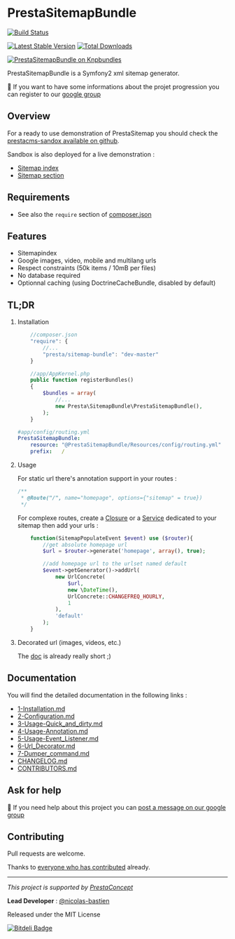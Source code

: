 # PrestaSitemapBundle

[![Build Status](https://secure.travis-ci.org/prestaconcept/PrestaSitemapBundle.png)](http://travis-ci.org/prestaconcept/PrestaSitemapBundle)

[![Latest Stable Version](https://poser.pugx.org/presta/sitemap-bundle/v/stable.png)](https://packagist.org/packages/presta/sitemap-bundle)
[![Total Downloads](https://poser.pugx.org/presta/sitemap-bundle/downloads.png)](https://packagist.org/packages/presta/sitemap-bundle)

[![PrestaSitemapBundle on Knpbundles](http://knpbundles.com/prestaconcept/PrestaSitemapBundle/badge)](http://knpbundles.com/prestaconcept/PrestaSitemapBundle)


PrestaSitemapBundle is a Symfony2 xml sitemap generator.


:speech_balloon: If you want to have some informations about the projet progression you can register to our [google group][10]


## Overview

For a ready to use demonstration of PrestaSitemap you should check the [prestacms-sandox available on github][11].

Sandbox is also deployed for a live demonstration :

-   [Sitemap index][12]
-   [Sitemap section][13]

## Requirements

* See also the `require` section of [composer.json](composer.json)

## Features ##

 * Sitemapindex
 * Google images, video, mobile and multilang urls
 * Respect constraints (50k items / 10mB per files)
 * No database required
 * Optionnal caching (using DoctrineCacheBundle, disabled by default)

## TL;DR

1. Installation

    ```js
        //composer.json
        "require": {
            //...
            "presta/sitemap-bundle": "dev-master"
        }
    ```

    ```php
        //app/AppKernel.php
        public function registerBundles()
        {
            $bundles = array(
                //...
                new Presta\SitemapBundle\PrestaSitemapBundle(),
            );
        }
    ```

    ```yaml
    #app/config/routing.yml
    PrestaSitemapBundle:
        resource: "@PrestaSitemapBundle/Resources/config/routing.yml"
        prefix:   /
    ```

2. Usage

    For static url there's annotation support in your routes :

    ```php
    /**
     * @Route("/", name="homepage", options={"sitemap" = true})
     */
    ```

    For complexe routes, create a [Closure][3] or a [Service][5] dedicated to your sitemap then add your urls :

    ```php
        function(SitemapPopulateEvent $event) use ($router){
            //get absolute homepage url
            $url = $router->generate('homepage', array(), true);

            //add homepage url to the urlset named default
            $event->getGenerator()->addUrl(
                new UrlConcrete(
                    $url,
                    new \DateTime(),
                    UrlConcrete::CHANGEFREQ_HOURLY,
                    1
                ),
                'default'
            );
        }
    ```

3. Decorated url (images, videos, etc.)

    The [doc][6] is already really short ;)

## Documentation ##

You will find the detailed documentation in the following links :

* [1-Installation.md][1]
* [2-Configuration.md][2]
* [3-Usage-Quick_and_dirty.md][3]
* [4-Usage-Annotation.md][4]
* [5-Usage-Event_Listener.md][5]
* [6-Url_Decorator.md][6]
* [7-Dumper_command.md][7]
* [CHANGELOG.md][8]
* [CONTRIBUTORS.md][9]

## Ask for help ##

:speech_balloon: If you need help about this project you can [post a message on our google group][10]

## Contributing

Pull requests are welcome.

Thanks to
[everyone who has contributed](https://github.com/prestaconcept/PrestaSitemapBundle/graphs/contributors) already.

---

*This project is supported by [PrestaConcept](http://www.prestaconcept.net)*

**Lead Developer** : [@nicolas-bastien](https://github.com/nicolas-bastien)

Released under the MIT License

[1]: Resources/doc/1-Installation.md
[2]: Resources/doc/2-Configuration.md
[3]: Resources/doc/3-Usage-Quick_and_dirty.md
[4]: Resources/doc/4-Usage-Annotation.md
[5]: Resources/doc/5-Usage-Event_Listener.md
[6]: Resources/doc/6-Url_Decorator.md
[7]: Resources/doc/7-Dumper_command.md
[8]: CHANGELOG.md
[9]: Resources/doc/CONTRIBUTORS.md

[10]: https://groups.google.com/forum/?hl=fr&fromgroups#!forum/prestacms-devs
[11]: https://github.com/prestaconcept/prestacms-sandbox
[12]: http://sandbox.prestacms.fr/sitemap.xml
[13]: http://sandbox.prestacms.fr/sitemap.sandbox.xml


[![Bitdeli Badge](https://d2weczhvl823v0.cloudfront.net/prestaconcept/prestasitemapbundle/trend.png)](https://bitdeli.com/free "Bitdeli Badge")

